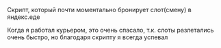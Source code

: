 Скрипт, который почти моментально бронирует слот(смену) в яндекс.еде

Когда я работал курьером, это очень спасало, т.к. слоты разлетались очень быстро, но благодаря скрипту я всегда успевал

